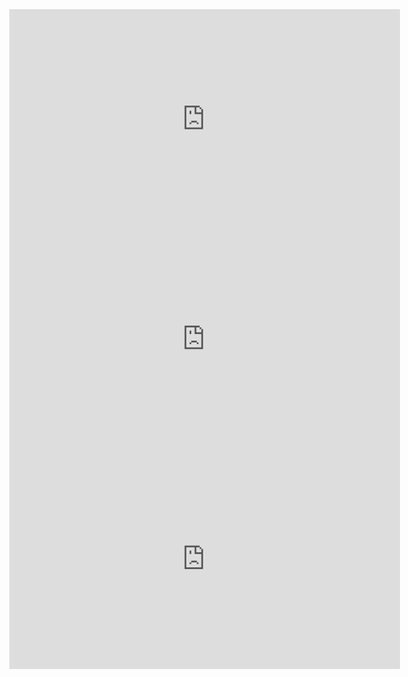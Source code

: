 <iframe width="700" height="394" src="https://www.youtube.com/embed/c6EYg5X31xQ" title="A significação das palavras" frameborder="0" allow="accelerometer; autoplay; clipboard-write; encrypted-media; gyroscope; picture-in-picture; web-share" allowfullscreen></iframe>
<iframe width="700" height="394" src="https://www.youtube.com/embed/QLEqDJ91wi8" title="Sentido e Significado [Prof Noslen]" frameborder="0" allow="accelerometer; autoplay; clipboard-write; encrypted-media; gyroscope; picture-in-picture; web-share" allowfullscreen></iframe>
<iframe width="700" height="394" src="https://www.youtube.com/embed/ZCfk-3UYsf8" title="SIGNIFICADOS DAS PALAVRAS PARA INTERPRETAÇÃO DE TEXTOS - Aula 19 - Profa. Pamba - Texto" frameborder="0" allow="accelerometer; autoplay; clipboard-write; encrypted-media; gyroscope; picture-in-picture; web-share" allowfullscreen></iframe>
